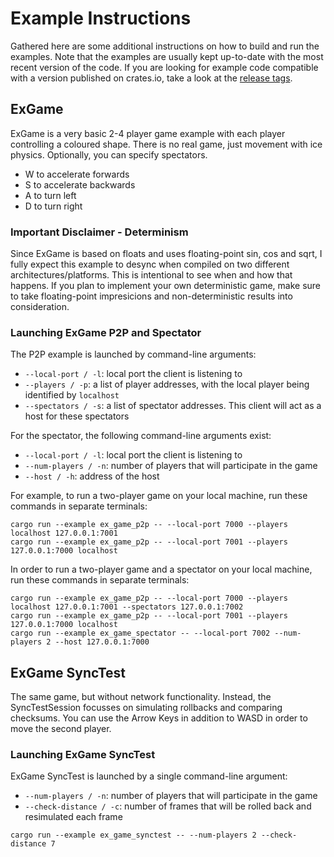# Example Instructions

Gathered here are some additional instructions on how to build and run the examples. Note that the examples are usually kept up-to-date with the most recent version of the code. If you are looking for example code compatible with a version published on crates.io, take a look at the [release tags](https://github.com/gschup/ggrs/tags).

## ExGame

ExGame is a very basic 2-4 player game example with each player controlling a coloured shape.
There is no real game, just movement with ice physics. Optionally, you can specify spectators.

- W to accelerate forwards
- S to accelerate backwards
- A to turn left
- D to turn right

### Important Disclaimer - Determinism

Since ExGame is based on floats and uses floating-point sin, cos and sqrt,
I fully expect this example to desync when compiled on two different architectures/platforms.
This is intentional to see when and how that happens. If you plan to implement your own
deterministic game, make sure to take floating-point impresicions and non-deterministic results into consideration.

### Launching ExGame P2P and Spectator

The P2P example is launched by command-line arguments:

- `--local-port / -l`: local port the client is listening to
- `--players / -p`: a list of player addresses, with the local player being identified by `localhost`
- `--spectators / -s`: a list of spectator addresses. This client will act as a host for these spectators

For the spectator, the following command-line arguments exist:

- `--local-port / -l`: local port the client is listening to
- `--num-players / -n`: number of players that will participate in the game
- `--host / -h`: address of the host

For example, to run a two-player game on your local machine,
run these commands in separate terminals:

```shell
cargo run --example ex_game_p2p -- --local-port 7000 --players localhost 127.0.0.1:7001
cargo run --example ex_game_p2p -- --local-port 7001 --players 127.0.0.1:7000 localhost
```

In order to run a two-player game and a spectator on your local machine,
run these commands in separate terminals:

```shell
cargo run --example ex_game_p2p -- --local-port 7000 --players localhost 127.0.0.1:7001 --spectators 127.0.0.1:7002
cargo run --example ex_game_p2p -- --local-port 7001 --players 127.0.0.1:7000 localhost
cargo run --example ex_game_spectator -- --local-port 7002 --num-players 2 --host 127.0.0.1:7000 
```

## ExGame SyncTest

The same game, but without network functionality.
Instead, the SyncTestSession focusses on simulating rollbacks and comparing checksums.
You can use the Arrow Keys in addition to WASD in order to move the second player.

### Launching ExGame SyncTest

ExGame SyncTest is launched by a single command-line argument:

- `--num-players / -n`: number of players that will participate in the game
- `--check-distance / -c`: number of frames that will be rolled back and resimulated each frame

```shell
cargo run --example ex_game_synctest -- --num-players 2 --check-distance 7
```
